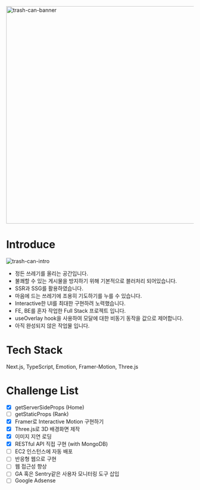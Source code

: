 <img width="583" alt="trash-can-banner" src="https://github.com/threeehouse/trash-can/assets/47452547/40ebf52c-705e-4ccf-991d-4b01b0379246">

# Introduce
![trash-can-intro](https://github.com/threeehouse/trash-can/assets/47452547/aa401663-74f4-4ba9-aefc-33948b5de07f)
- 정든 쓰레기를 올리는 공간입니다.
- 불쾌할 수 있는 게시물을 방지하기 위해 기본적으로 블러처리 되어있습니다.
- SSR과 SSG를 활용하였습니다.
- 마음에 드는 쓰레기에 조용히 기도하기를 누를 수 있습니다.
- Interactive한 UI를 최대한 구현하려 노력했습니다.
- FE, BE를 혼자 작업한 Full Stack 프로젝트 입니다.
- useOverlay hook을 사용하여 모달에 대한 비동기 동작을 값으로 제어합니다.
- 아직 완성되지 않은 작업물 입니다.

# Tech Stack
Next.js, TypeScript, Emotion, Framer-Motion, Three.js

# Challenge List
- [X] getServerSideProps (Home)
- [ ] getStaticProps (Rank)
- [X] Framer로 Interactive Motion 구현하기
- [X] Three.js로 3D 배경화면 제작
- [X] 이미지 지연 로딩
- [X] RESTful API 직접 구현 (with MongoDB)
- [ ] EC2 인스턴스에 자동 배포
- [ ] 반응형 웹으로 구현
- [ ] 웹 접근성 향상
- [ ] GA 혹은 Sentry같은 사용자 모니터링 도구 삽입
- [ ] Google Adsense